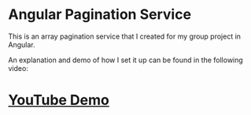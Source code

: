 # Angular Pagination Service
 
This is an array pagination service that I created for my group project in Angular.

An explanation and demo of how I set it up can be found in the following video:

# [YouTube Demo](https://www.youtube.com/watch?v=ukqs4d0_mFY&t=51s)
